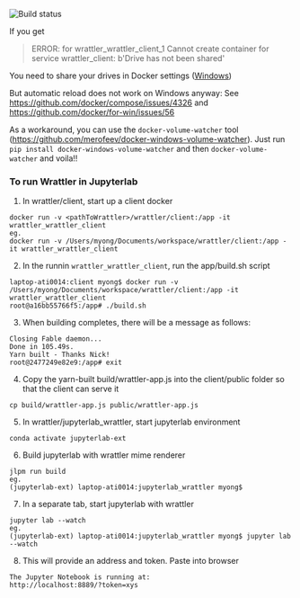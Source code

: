![Build status](https://api.travis-ci.com/wrattler/wrattler.svg?branch=master)

If you get

> ERROR: for wrattler_wrattler_client_1  Cannot create container for service wrattler_client: b'Drive has not been shared'

You need to share your drives in Docker settings ([Windows](https://blogs.msdn.microsoft.com/stevelasker/2016/06/14/configuring-docker-for-windows-volumes/))

But automatic reload does not work on Windows anyway:
See https://github.com/docker/compose/issues/4326 and https://github.com/docker/for-win/issues/56

As a workaround, you can use the `docker-volume-watcher` tool (https://github.com/merofeev/docker-windows-volume-watcher).
Just run `pip install docker-windows-volume-watcher` and then `docker-volume-watcher` and voila!!

### To run Wrattler in Jupyterlab

1. In wrattler/client, start up a client docker

  ```
  docker run -v <pathToWrattler>/wrattler/client:/app -it wrattler_wrattler_client
  eg.
  docker run -v /Users/myong/Documents/workspace/wrattler/client:/app -it wrattler_wrattler_client
  ```

2. In the runnin `wrattler_wrattler_client`, run the app/build.sh script
```
laptop-ati0014:client myong$ docker run -v /Users/myong/Documents/workspace/wrattler/client:/app -it wrattler_wrattler_client
root@a16bb55766f5:/app# ./build.sh
```

3. When building completes, there will be a message as follows:

```
Closing Fable daemon...
Done in 105.49s.
Yarn built - Thanks Nick!
root@2477249e82e9:/app# exit
```

4. Copy the yarn-built build/wrattler-app.js into the client/public folder so that the client can serve it
```
cp build/wrattler-app.js public/wrattler-app.js
```

5. In wrattler/jupyterlab_wrattler, start jupyterlab environment
```
conda activate jupyterlab-ext
```

6. Build jupyterlab with wrattler mime renderer
```
jlpm run build
eg.
(jupyterlab-ext) laptop-ati0014:jupyterlab_wrattler myong$
```

7. In a separate tab, start jupyterlab with wrattler
```
jupyter lab --watch
eg.
(jupyterlab-ext) laptop-ati0014:jupyterlab_wrattler myong$ jupyter lab --watch
```

8. This will provide an address and token. Paste into browser
```
The Jupyter Notebook is running at:
http://localhost:8889/?token=xys
```
